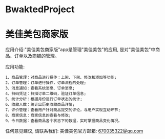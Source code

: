 # BwaktedProject
# 美佳美包商家版

  应用介绍:"美佳美包商家版"app是管理"美佳美包"的应用, 是对"美佳美包"中商品、订单以及商铺的管理。
  
  应用功能:
    
    1、商品管理：对商品进行操作：上架、下架、修改和添加等功能;
    2、订单管理：订单进行操作，订单流程的处理;
    3、消息通知：查看系统消息、订单消息;
    4、扫码凭证：扫描订单二维码，验证订单信息;
    5、统计分析：根据月份进行订单状态的统计;
    6、收藏人数：统计出历史收藏商品详情;
    7、评价管理：查看用户针对商品提交的评论，与用户实现互动环节;
    8、商家信息：商家信息的查看与修改;
    9、今日数据：查看商品各个状态下的数据，实时掌握商品变化情况。
    
  任何意见建议, 请联系我们: 
  美佳美包官方邮箱: 670035322@qq.com
